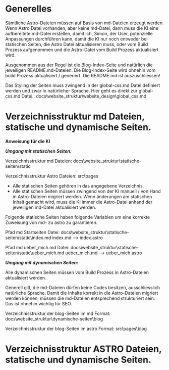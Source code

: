 # Generelles

Sämtliche Astro-Dateien müssen auf Basis von md-Dateien erzeugt werden. Wenn Astro Datei vorhanden, aber keine md-Datei, dann muss die KI eine aufbereitete md-Datei erstellen, damit ich, Simon, der User, potenzielle Anpassungen durchführen kann, damit die KI nur noch entweder bei statischen Seiten, die Astro Datei aktualisieren muss, oder vom Build Prozess aufgenommen und die Astro-Datei vom Build Prozess aktualisiert wird.

Ausgenommen aus der Regel ist die Blog-Index-Seite und natürlich die jeweiligen README.md-Dateien.
Die Blog-Index-Seite wird ohnehin vom build Prozess aktualisiert / generiert.
Die README.md ist auszuschliessen!

Das Styling der Seiten muss zwingend in der global-css.md Datei definiert werden und zwar in natürlicher Sprache. Hier geht es direkt zur global-css.md Datei.:
docs\website_struktur\website_design\global_css.md

# Verzeichnisstruktur md Dateien, statische und dynamische Seiten.

**Anweisung für die KI**

**_*Umgang mit statischen Seiten:*_**

Verzeichnisstruktur md Dateien:
docs\website_struktur\statische-seiten\static

Verzeichnisstruktur Astro Dateien:
src\pages

- Alle statischen Seiten gehören in das angegebene Verzeichnis.
- Alle statischen Seiten müssen zwingend von der KI manuell / von Hand in Astro-Dateien migriert werden.
  Wenn änderungen am statischen Inhalt gemacht wird, muss die KI immer die Astro-Datei anhand der jeweiligen md-Datei aktualisiert werden.

Folgende statische Seiten haben folgende Variablen um eine korrekte Zuweisung von md- zu astro zu garantieren.

Pfad md Startseiten Datei:
docs\website_struktur\statische-seiten\static\index.md
index.md --> index.astro

Pfad md ueber_mich.md Datei:
docs\website_struktur\statische-seiten\static\ueber_mich.md
ueber_mich.md --> ueber_mich.astro

**_*Umgang mit dynamischen Seiten:*_**

Alle dynamischen Seiten müssen vom Build Prozess in Astro-Dateien aktualisiert werden.

Generell gilt, die md-Dateien dürfen keine Codes besitzen, ausschliesslich natürliche Sprache.
Damit die Inhalte korrekt in die Astro-Dateien migriert werden können, müssen die md-Dateien entsprechend strukturiert sein.
Das ist ohnehin wichtig für SEO.

Verzeichnisstruktur der blog-Seiten im md Format:
docs\website_struktur\dynamische-seiten\blog

Verzeichnisstruktur der blog-Seiten im astro Format:
src\pages\blog

# Verzeichnisstruktur ASTRO Dateien, statische und dynamische Seiten.

